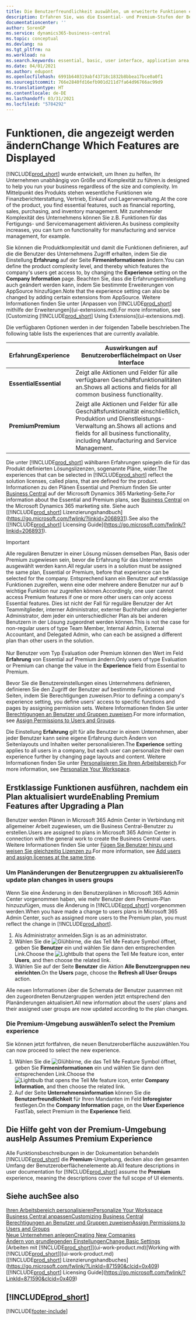 ```yaml
---
title: Die Benutzerfreundlichkeit auswählen, um erweiterte Funktionen ein- oder auszublenden| Microsoft Docs
description: Erfahren Sie, was die Essential- und Premium-Stufen der Benutzerfreundlichkeit für die Benutzerschnittstelle, Anwendungsbereiche und Ihr Unternehmen bedeutet.
documentationcenter: ''
author: SorenGP
ms.service: dynamics365-business-central
ms.topic: conceptual
ms.devlang: na
ms.tgt_pltfrm: na
ms.workload: na
ms.search.keywords: essential, basic, user interface, application area, experience
ms.date: 04/01/2021
ms.author: edupont
ms.openlocfilehash: 6991b640319abf43718c1832b8bbea17bce0a0f1
ms.sourcegitcommit: 766e2840fd16efb901d211d7fa64d96766ac99d9
ms.translationtype: HT
ms.contentlocale: de-DE
ms.lasthandoff: 03/31/2021
ms.locfileid: "5784292"
---
```

# <a name="change-which-features-are-displayed"></a><span data-ttu-id="0f60d-103">Funktionen, die angezeigt werden ändern</span><span class="sxs-lookup"><span data-stu-id="0f60d-103">Change Which Features are Displayed</span></span>
[!INCLUDE[prod_short](includes/prod_short.md)] <span data-ttu-id="0f60d-104">wurde entwickelt, um Ihnen zu helfen, Ihr Unternehmen unabhängig von Größe und Komplexität zu führen.</span><span class="sxs-lookup"><span data-stu-id="0f60d-104">is designed to help you run your business regardless of the size and complexity.</span></span> <span data-ttu-id="0f60d-105">Im Mittelpunkt des Produkts stehen wesentliche Funktionen wie Finanzberichterstattung, Vertrieb, Einkauf und Lagerverwaltung.</span><span class="sxs-lookup"><span data-stu-id="0f60d-105">At the core of the product, you find essential features, such as financial reporting, sales, purchasing, and inventory management.</span></span> <span data-ttu-id="0f60d-106">Mit zunehmender Komplexität des Unternehmens können Sie z.B. Funktionen für das Fertigungs- und Servicemanagement aktivieren.</span><span class="sxs-lookup"><span data-stu-id="0f60d-106">As business complexity increases, you can turn on functionality for manufacturing and service management, for example.</span></span>

<span data-ttu-id="0f60d-107">Sie können die Produktkomplexität und damit die Funktionen definieren, auf die die Benutzer des Unternehmens Zugriff erhalten, indem Sie die Einstellung **Erfahrung** auf der Seite **Firmeninformationen** ändern.</span><span class="sxs-lookup"><span data-stu-id="0f60d-107">You can define the product complexity level, and thereby which features the company's users get access to, by changing the **Experience** setting on the **Company Information** page.</span></span> <span data-ttu-id="0f60d-108">Beachten Sie, dass die Erfahrungseinstellung auch geändert werden kann, indem Sie bestimmte Erweiterungen von AppSource hinzufügen.</span><span class="sxs-lookup"><span data-stu-id="0f60d-108">Note that the experience setting can also be changed by adding certain extensions from AppSource.</span></span> <span data-ttu-id="0f60d-109">Weitere Informationen finden Sie unter [Anpassen von [!INCLUDE[prod_short](includes/prod_short.md)] mithilfe der Erweiterungen](ui-extensions.md).</span><span class="sxs-lookup"><span data-stu-id="0f60d-109">For more information, see [Customizing [!INCLUDE[prod_short](includes/prod_short.md)] Using Extensions](ui-extensions.md).</span></span>

<span data-ttu-id="0f60d-110">Die verfügbaren Optionen werden in der folgenden Tabelle beschrieben.</span><span class="sxs-lookup"><span data-stu-id="0f60d-110">The following table lists the experiences that are currently available.</span></span>

| <span data-ttu-id="0f60d-111">Erfahrung</span><span class="sxs-lookup"><span data-stu-id="0f60d-111">Experience</span></span> | <span data-ttu-id="0f60d-112">Auswirkungen auf Benutzeroberfläche</span><span class="sxs-lookup"><span data-stu-id="0f60d-112">Impact on User Interface</span></span> |
| --- | --- |
| <span data-ttu-id="0f60d-113">**Essential**</span><span class="sxs-lookup"><span data-stu-id="0f60d-113">**Essential**</span></span> |<span data-ttu-id="0f60d-114">Zeigt alle Aktionen und Felder für alle verfügbaren Geschäftsfunktionalitäten an.</span><span class="sxs-lookup"><span data-stu-id="0f60d-114">Shows all actions and fields for all common business functionality.</span></span>|
| <span data-ttu-id="0f60d-115">**Premium**</span><span class="sxs-lookup"><span data-stu-id="0f60d-115">**Premium**</span></span> |<span data-ttu-id="0f60d-116">Zeigt alle Aktionen und Felder für alle Geschäftsfunktionalität einschließlich, Produktion und Dienstleistungs-Verwaltung an.</span><span class="sxs-lookup"><span data-stu-id="0f60d-116">Shows all actions and fields for all business functionality, including Manufacturing and Service Management.</span></span>|

<span data-ttu-id="0f60d-117">Die unter [!INCLUDE[prod_short](includes/prod_short.md)] wählbaren Erfahrungen spiegeln die für das Produkt definierten Lösungslizenzen, sogenannte Pläne, wider.</span><span class="sxs-lookup"><span data-stu-id="0f60d-117">The experiences that can be selected in [!INCLUDE[prod_short](includes/prod_short.md)] reflect the solution licenses, called plans, that are defined for the product.</span></span> <span data-ttu-id="0f60d-118">Informationen zu den Plänen Essential und Premium finden Sie unter [Business Central](https://go.microsoft.com/fwlink/?linkid=870242) auf der Microsoft Dynamics 365 Marketing-Seite.</span><span class="sxs-lookup"><span data-stu-id="0f60d-118">For information about the Essential and Premium plans, see [Business Central](https://go.microsoft.com/fwlink/?linkid=870242) on the Microsoft Dynamics 365 marketing site.</span></span> <span data-ttu-id="0f60d-119">Siehe auch [[!INCLUDE[prod_short](includes/prod_short.md)] Lizenzierungshandbuch](https://go.microsoft.com/fwlink/?linkid=2068931).</span><span class="sxs-lookup"><span data-stu-id="0f60d-119">See also the [[!INCLUDE[prod_short](includes/prod_short.md)] Licensing Guide](https://go.microsoft.com/fwlink/?linkid=2068931).</span></span>

> [!IMPORTANT]  
> <span data-ttu-id="0f60d-120">Alle regulären Benutzer in einer Lösung müssen demselben Plan, Basis oder Premium zugewiesen sein, bevor die Erfahrung für das Unternehmen ausgewählt werden kann.</span><span class="sxs-lookup"><span data-stu-id="0f60d-120">All regular users in a solution must be assigned the same plan, Essential or Premium, before that experience can be selected for the company.</span></span> <span data-ttu-id="0f60d-121">Entsprechend kann ein Benutzer auf erstklassige Funktionen zugreifen, wenn eine oder mehrere andere Benutzer nur auf b wichtige Funktion nur zugreifen können.</span><span class="sxs-lookup"><span data-stu-id="0f60d-121">Accordingly, one user cannot access Premium features if one or more other users can only access Essential features.</span></span> <span data-ttu-id="0f60d-122">Dies ist nicht der Fall für reguläre Benutzer der Art Teammitglieder, interner Administrator, externer Buchhalter und delegierter Administrator, dem jeder ein unterschiedlicher Plan als bei anderen Benutzern in der Lösung zugeordnet werden können.</span><span class="sxs-lookup"><span data-stu-id="0f60d-122">This is not the case for non-regular users of type Team Member, Internal Admin, External Accountant, and Delegated Admin, who can each be assigned a different plan than other users in the solution.</span></span><br /><br /> <span data-ttu-id="0f60d-123">Nur Benutzer vom Typ Evaluation oder Premium können den Wert im Feld **Erfahrung** von Essential auf Premium ändern.</span><span class="sxs-lookup"><span data-stu-id="0f60d-123">Only users of type Evaluation or Premium can change the value in the **Experience** field from Essential to Premium.</span></span>

<span data-ttu-id="0f60d-124">Bevor Sie die Benutzereinstellungen eines Unternehmens definieren, definieren Sie den Zugriff der Benutzer auf bestimmte Funktionen und Seiten, indem Sie Berechtigungen zuweisen.</span><span class="sxs-lookup"><span data-stu-id="0f60d-124">Prior to defining a company's experience setting, you define users' access to specific functions and pages by assigning permission sets.</span></span> <span data-ttu-id="0f60d-125">Weitere Informationen finden Sie unter [Berechtigungen an Benutzer und Gruppen zuweisen](ui-define-granular-permissions.md).</span><span class="sxs-lookup"><span data-stu-id="0f60d-125">For more information, see [Assign Permissions to Users and Groups](ui-define-granular-permissions.md).</span></span>

<span data-ttu-id="0f60d-126">Die Einstellung **Erfahrung** gilt für alle Benutzer in einem Unternehmen, aber jeder Benutzer kann seine eigene Erfahrung durch Ändern von Seitenlayouts und Inhalten weiter personalisieren.</span><span class="sxs-lookup"><span data-stu-id="0f60d-126">The **Experience** setting applies to all users in a company, but each user can personalize their own experience further by changing page layouts and content.</span></span> <span data-ttu-id="0f60d-127">Weitere Informationen finden Sie unter [Personalisieren Sie Ihren Arbeitsbereich](ui-personalization-user.md).</span><span class="sxs-lookup"><span data-stu-id="0f60d-127">For more information, see [Personalize Your Workspace](ui-personalization-user.md).</span></span>

## <a name="enabling-premium-features-after-upgrading-a-plan"></a><span data-ttu-id="0f60d-128">Erstklassige Funktionen ausführen, nachdem ein Plan aktualisiert wurde</span><span class="sxs-lookup"><span data-stu-id="0f60d-128">Enabling Premium Features after Upgrading a Plan</span></span>
<span data-ttu-id="0f60d-129">Benutzer werden Plänen in Microsoft 365 Admin Center in Verbindung mit allgemeiner Arbeit zugewiesen, um die Business Central-Benutzer zu erstellen.</span><span class="sxs-lookup"><span data-stu-id="0f60d-129">Users are assigned to plans in Microsoft 365 Admin Center in connection with the general work to create the Business Central users.</span></span> <span data-ttu-id="0f60d-130">Weitere Informationen finden Sie unter [Fügen Sie Benutzer hinzu und weisen Sie gleichzeitig Lizenzen zu](/microsoft-365/admin/add-users/add-users?view=o365-worldwide&preserve-view=true).</span><span class="sxs-lookup"><span data-stu-id="0f60d-130">For more information, see [Add users and assign licenses at the same time](/microsoft-365/admin/add-users/add-users?view=o365-worldwide&preserve-view=true).</span></span>

### <a name="to-update-plan-changes-in-users-groups"></a><span data-ttu-id="0f60d-131">Um Planänderungen der Benutzergruppen zu aktualisieren</span><span class="sxs-lookup"><span data-stu-id="0f60d-131">To update plan changes in users groups</span></span>
<span data-ttu-id="0f60d-132">Wenn Sie eine Änderung in den Benutzerplänen in Microsoft 365 Admin Center vorgenommen haben, wie mehr Benutzer dem Premium-Plan hinzuzufügen, muss die Änderung in [!INCLUDE[prod_short](includes/prod_short.md)] vorgenommen werden.</span><span class="sxs-lookup"><span data-stu-id="0f60d-132">When you have made a change to users plans in Microsoft 365 Admin Center, such as assigned more users to the Premium plan, you must reflect the change in [!INCLUDE[prod_short](includes/prod_short.md)].</span></span>

1. <span data-ttu-id="0f60d-133">Als Administrator anmelden.</span><span class="sxs-lookup"><span data-stu-id="0f60d-133">Sign is as an administrator.</span></span>
2. <span data-ttu-id="0f60d-134">Wählen Sie die ![Glühbirne, die das Tell Me Feature](media/ui-search/search_small.png "Was möchten Sie tun?") Symbol öffnet, geben Sie **Benutzer** ein und wählen Sie dann den entsprechenden Link.</span><span class="sxs-lookup"><span data-stu-id="0f60d-134">Choose the ![Lightbulb that opens the Tell Me feature](media/ui-search/search_small.png "Tell me what you want to do") icon, enter **Users**, and then choose the related link.</span></span>
3. <span data-ttu-id="0f60d-135">Wählen Sie auf der Seite **Benutzer** die Aktion **Alle Benutzergruppen neu einrichten**.</span><span class="sxs-lookup"><span data-stu-id="0f60d-135">On the **Users** page, choose the **Refresh all User Groups** action.</span></span>

<span data-ttu-id="0f60d-136">Alle neuen Informationen über die Schemata der Benutzer zusammen mit den zugeordneten Benutzergruppen werden jetzt entsprechend den Planänderungen aktualisiert.</span><span class="sxs-lookup"><span data-stu-id="0f60d-136">All new information about the users' plans and their assigned user groups are now updated according to the plan changes.</span></span>

### <a name="to-select-the-premium-experience"></a><span data-ttu-id="0f60d-137">Die Premium-Umgebung auswählen</span><span class="sxs-lookup"><span data-stu-id="0f60d-137">To select the Premium experience</span></span>
<span data-ttu-id="0f60d-138">Sie können jetzt fortfahren, die neuen Benutzeroberfläche auszuwählen.</span><span class="sxs-lookup"><span data-stu-id="0f60d-138">You can now proceed to select the new experience.</span></span>
1. <span data-ttu-id="0f60d-139">Wählen Sie die ![Glühbirne, die das Tell Me Feature](media/ui-search/search_small.png "Was möchten Sie tun?") Symbol öffnet, geben Sie **Firmeninformationen** ein und wählen Sie dann den entsprechenden Link.</span><span class="sxs-lookup"><span data-stu-id="0f60d-139">Choose the ![Lightbulb that opens the Tell Me feature](media/ui-search/search_small.png "Tell me what you want to do") icon, enter **Company Information**, and then choose the related link.</span></span>
2. <span data-ttu-id="0f60d-140">Auf der Seite **Unternehmensinformation** können Sie die **Benutzerfreundlichkeit** für Ihren Mandanten im Feld **Inforegister** festlegen.</span><span class="sxs-lookup"><span data-stu-id="0f60d-140">On the **Company Information** page, on the **User Experience** FastTab, select Premium  in the **Experience** field.</span></span>

## <a name="help-assumes-premium-experience"></a><span data-ttu-id="0f60d-141">Die Hilfe geht von der Premium-Umgebung aus</span><span class="sxs-lookup"><span data-stu-id="0f60d-141">Help Assumes Premium Experience</span></span>
<span data-ttu-id="0f60d-142">Alle Funktionsbeschreibungen in der Dokumentation behandeln [!INCLUDE[prod_short](includes/prod_short.md)] die **Premium**-Umgebung, decken also den gesamten Umfang der Benutzeroberflächenelemente ab.</span><span class="sxs-lookup"><span data-stu-id="0f60d-142">All feature descriptions in user documentation for [!INCLUDE[prod_short](includes/prod_short.md)] assume the **Premium** experience, meaning the descriptions cover the full scope of UI elements.</span></span>

## <a name="see-also"></a><span data-ttu-id="0f60d-143">Siehe auch</span><span class="sxs-lookup"><span data-stu-id="0f60d-143">See also</span></span>
[<span data-ttu-id="0f60d-144">Ihren Arbeitsbereich personalisieren</span><span class="sxs-lookup"><span data-stu-id="0f60d-144">Personalize Your Workspace</span></span>](ui-personalization-user.md)  
[<span data-ttu-id="0f60d-145">Business Central anpassen</span><span class="sxs-lookup"><span data-stu-id="0f60d-145">Customizing Business Central</span></span>](ui-customizing-overview.md)  
[<span data-ttu-id="0f60d-146">Berechtigungen an Benutzer und Gruppen zuweisen</span><span class="sxs-lookup"><span data-stu-id="0f60d-146">Assign Permissions to Users and Groups</span></span>](ui-define-granular-permissions.md)  
[<span data-ttu-id="0f60d-147">Neue Unternehmen anlegen</span><span class="sxs-lookup"><span data-stu-id="0f60d-147">Creating New Companies</span></span>](about-new-company.md)  
[<span data-ttu-id="0f60d-148">Ändern von grundlegenden Einstellungen</span><span class="sxs-lookup"><span data-stu-id="0f60d-148">Change Basic Settings</span></span>](ui-change-basic-settings.md)  
<span data-ttu-id="0f60d-149">[Arbeiten mit [!INCLUDE[prod_short](includes/prod_short.md)]](ui-work-product.md)</span><span class="sxs-lookup"><span data-stu-id="0f60d-149">[Working with [!INCLUDE[prod_short](includes/prod_short.md)]](ui-work-product.md)</span></span>  
<span data-ttu-id="0f60d-150">[[!INCLUDE[prod_short](includes/prod_short.md)] Lizenzierungshandbuches](https://go.microsoft.com/fwlink/?LinkId=871590&clcid=0x409)</span><span class="sxs-lookup"><span data-stu-id="0f60d-150">[[!INCLUDE[prod_short](includes/prod_short.md)] Licensing Guide](https://go.microsoft.com/fwlink/?LinkId=871590&clcid=0x409)</span></span>

## [!INCLUDE[prod_short](includes/free_trial_md.md)]  


[!INCLUDE[footer-include](includes/footer-banner.md)]